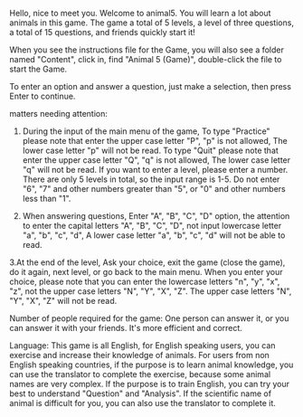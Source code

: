 Hello, nice to meet you. Welcome to animal5. You will learn a lot about animals in this game. The game a total of 5 levels, a level of three questions, a total of 15 questions, and friends quickly start it!


When you see the instructions file for the Game, you will also see a folder named "Content", click in, find "Animal 5 (Game)", double-click the file to start the Game.

To enter an option and answer a question, just make a selection, then press Enter to continue.


matters needing attention:
1. During the input of the main menu of the game, 
	To type "Practice" please note that enter the upper case letter "P", "p" is not allowed, The lower case letter "p" will not be read. 
	To type "Quit" please note that enter the upper case letter "Q", "q" is not allowed, The lower case letter "q" will not be read. 
	If you want to enter a level, please enter a number. There are only 5 levels in total, so the input range is 1-5. Do not enter "6", "7" and other numbers greater than 		"5", or "0" and other numbers less than "1".


2. When answering questions,
	Enter "A", "B", "C", "D" option, the attention to enter the capital letters "A", "B", "C", "D", not input lowercase letter "a", "b", "c", "d", A lower case letter "a", 	"b", "c", "d" will not be able to read.


3.At the end of the level,
	Ask your choice, exit the game (close the game), do it again, next level, or go back to the main menu. When you enter your choice, please note that you can enter the 		lowercase letters "n", "y", "x", "z", not the upper case letters "N", "Y", "X", "Z". The upper case letters "N", "Y", "X", "Z" will not be read.





Number of people required for the game:
One person can answer it, or you can answer it with your friends. It's more efficient and correct.





Language:
This game is all English, for English speaking users, you can exercise and increase their knowledge of animals.
For users from non English speaking countries, if the purpose is to learn animal knowledge, you can use the translator to complete the exercise, because some animal names are very complex. If the purpose is to train English, you can try your best to understand "Question" and "Analysis". If the scientific name of animal is difficult for you, you can also use the translator to complete it.

